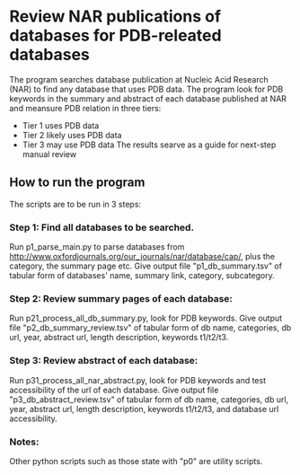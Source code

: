 # Review NAR publications of databases for PDB-releated databases
The program searches database publication at Nucleic Acid Research (NAR) to find any database that uses PDB data. The program look for PDB keywords in the summary and abstract of each database published at NAR and meansure PDB relation in three tiers:
* Tier 1 uses PDB data
* Tier 2 likely uses PDB data
* Tier 3 may use PDB data
The results searve as a guide for next-step manual review
## How to run the program
The scripts are to be run in 3 steps:
### Step 1: Find all databases to be searched.
Run p1_parse_main.py to parse databases from http://www.oxfordjournals.org/our_journals/nar/database/cap/, plus the category, the summary page etc. Give output file "p1_db_summary.tsv" of tabular form of databases' name, summary link, category, subcategory.
### Step 2: Review summary pages of each database:
Run p21_process_all_db_summary.py, look for PDB keywords. Give output file "p2_db_summary_review.tsv" of tabular form of db name, categories, db url, year, abstract url, length description, keywords t1/t2/t3.
### Step 3: Review abstract of each database:
Run p31_process_all_nar_abstract.py, look for PDB keywords and test accessibility of the url of each database. Give output file "p3_db_abstract_review.tsv" of tabular form of db name, categories, db url, year, abstract url, length description, keywords t1/t2/t3, and database url accessibility. 
### Notes:
Other python scripts such as those state with "p0" are utility scripts. 
